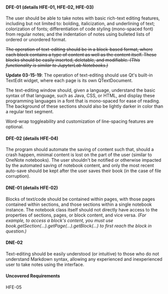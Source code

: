 #### DFE-01 (details HFE-01, HFE-02, HFE-03)
The user should be able to take notes with basic rich-text editing features, including but not limited to: bolding, italicization, and underlining of text; colorization of fonts; differentiation of code styling (mono-spaced font) from regular notes; and the indentation of notes using bulleted lists of ordered or unordered format.

~~The operation of text-editing should be in a block-based format, where each block contains a type of content as well as the content itself. These blocks should be easily inserted, deletable, and modifiable. _(This functionality is similar to JupyterLab Notebooks.)_~~

**Update 03-15-19**: The operation of text-editing should use Qt's built-in TextEdit widget, where each page is its own QTextDocument.

The text-editing window should, given a language, understand the basic syntax of that language, such as Java, CSS, or HTML, and display these programming languages in a font that is mono-spaced for ease of reading. The background of these sections should also be lightly darker in color than a regular text segment.

Word-wrap toggleability and customization of line-spacing features are optional.

#### DFE-02 (details HFE-04)
The program should automate the saving of content such that, should a crash happen, minimal content is lost on the part of the user (similar to OneNote notebooks). The user shouldn't be notified or otherwise impacted by the automated saving of notebook content, and only the most recent auto-save should be kept after the user saves their book (in the case of file corruption).

#### DNE-01 (details HFE-02)
Blocks of text/code should be contained within pages, with those pages contained within sections, and those sections within a single notebook instance. The notebook class itself should not directly have access to the properties of sections, pages, or block content, and vice versa. _(For example, to access a block's content, you must use book.getSection(...).getPage(...).getBlock(...) to first reach the block in question.)_

#### DNE-02
Text-editing should be easily understood (or intuitive) to those who do not understand Markdown syntax, allowing any experienced and inexperienced user to take notes using the interface.

#### Uncovered Requirements
HFE-05